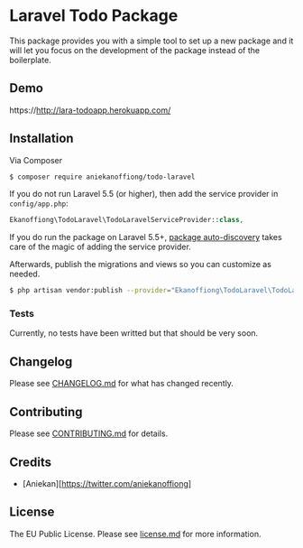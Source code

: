 # Laravel Todo Package

This package provides you with a simple tool to set up a new package and it will let you focus on the development of the package instead of the boilerplate.

## Demo

https://http://lara-todoapp.herokuapp.com/

## Installation

Via Composer

```bash
$ composer require aniekanoffiong/todo-laravel
```

If you do not run Laravel 5.5 (or higher), then add the service provider in `config/app.php`:

```php
Ekanoffiong\TodoLaravel\TodoLaravelServiceProvider::class,
```

If you do run the package on Laravel 5.5+, [package auto-discovery](https://medium.com/@taylorotwell/package-auto-discovery-in-laravel-5-5-ea9e3ab20518) takes care of the magic of adding the service provider.

Afterwards, publish the migrations and views so you can customize as needed.

```bash
$ php artisan vendor:publish --provider="Ekanoffiong\TodoLaravel\TodoLaravelServiceProvider"
```

### Tests
Currently, no tests have been writted but that should be very soon.

## Changelog

Please see [CHANGELOG.md](CHANGELOG.md) for what has changed recently.

## Contributing

Please see [CONTRIBUTING.md](CONTRIBUTING.md) for details.

## Credits

- [Aniekan][https://twitter.com/aniekanoffiong]

## License

The EU Public License. Please see [license.md](license.md) for more information.
